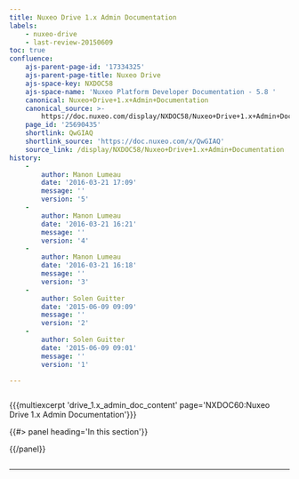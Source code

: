 ```yaml
---
title: Nuxeo Drive 1.x Admin Documentation
labels:
    - nuxeo-drive
    - last-review-20150609
toc: true
confluence:
    ajs-parent-page-id: '17334325'
    ajs-parent-page-title: Nuxeo Drive
    ajs-space-key: NXDOC58
    ajs-space-name: 'Nuxeo Platform Developer Documentation - 5.8 '
    canonical: Nuxeo+Drive+1.x+Admin+Documentation
    canonical_source: >-
        https://doc.nuxeo.com/display/NXDOC58/Nuxeo+Drive+1.x+Admin+Documentation
    page_id: '25690435'
    shortlink: QwGIAQ
    shortlink_source: 'https://doc.nuxeo.com/x/QwGIAQ'
    source_link: /display/NXDOC58/Nuxeo+Drive+1.x+Admin+Documentation
history:
    - 
        author: Manon Lumeau
        date: '2016-03-21 17:09'
        message: ''
        version: '5'
    - 
        author: Manon Lumeau
        date: '2016-03-21 16:21'
        message: ''
        version: '4'
    - 
        author: Manon Lumeau
        date: '2016-03-21 16:18'
        message: ''
        version: '3'
    - 
        author: Solen Guitter
        date: '2015-06-09 09:09'
        message: ''
        version: '2'
    - 
        author: Solen Guitter
        date: '2015-06-09 09:01'
        message: ''
        version: '1'

---
```

<div class="row"><div class="column medium-8">

{{{multiexcerpt 'drive_1.x_admin_doc_content' page='NXDOC60:Nuxeo Drive 1.x Admin Documentation'}}}

</div><div class="column medium-4">{{#> panel heading='In this section'}}

{{/panel}}</div></div>

* * *
